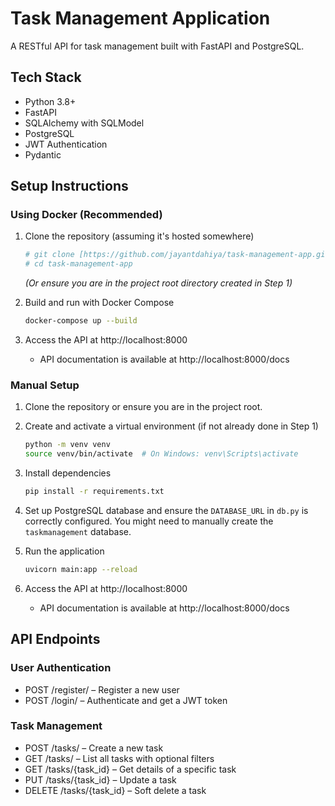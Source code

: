 # Task Management Application

A RESTful API for task management built with FastAPI and PostgreSQL.

## Tech Stack

- Python 3.8+
- FastAPI
- SQLAlchemy with SQLModel
- PostgreSQL
- JWT Authentication
- Pydantic

## Setup Instructions

### Using Docker (Recommended)

1. Clone the repository (assuming it's hosted somewhere)
   ```bash
   # git clone [https://github.com/jayantdahiya/task-management-app.git](https://github.com/jayantdahiya/task-management-app.git)
   # cd task-management-app
   ```
   *(Or ensure you are in the project root directory created in Step 1)*

2. Build and run with Docker Compose
   ```bash
   docker-compose up --build
   ```

3. Access the API at http://localhost:8000
   - API documentation is available at http://localhost:8000/docs

### Manual Setup

1. Clone the repository or ensure you are in the project root.

2. Create and activate a virtual environment (if not already done in Step 1)
   ```bash
   python -m venv venv
   source venv/bin/activate  # On Windows: venv\Scripts\activate
   ```

3. Install dependencies
   ```bash
   pip install -r requirements.txt
   ```

4. Set up PostgreSQL database and ensure the `DATABASE_URL` in `db.py` is correctly configured. You might need to manually create the `taskmanagement` database.

5. Run the application
   ```bash
   uvicorn main:app --reload
   ```

6. Access the API at http://localhost:8000
   - API documentation is available at http://localhost:8000/docs

## API Endpoints

### User Authentication
- POST /register/ – Register a new user
- POST /login/ – Authenticate and get a JWT token

### Task Management
- POST /tasks/ – Create a new task
- GET /tasks/ – List all tasks with optional filters
- GET /tasks/{task_id} – Get details of a specific task
- PUT /tasks/{task_id} – Update a task
- DELETE /tasks/{task_id} – Soft delete a task 